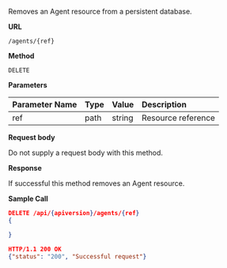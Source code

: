 Removes an Agent resource from a persistent database.

**URL**

`/agents/{ref}`

**Method**

`DELETE`

**Parameters**

| Parameter Name | Type   | Value | Description
| ---  | :--------- |  :--------- |  :--------- |
| ref |  path | string | Resource reference|

**Request body**

Do not supply a request body with this method.

**Response**

If successful this method removes an Agent resource.

**Sample Call**

```json
DELETE /api/{apiversion}/agents/{ref}
{

}

HTTP/1.1 200 OK
{"status": "200", "Successful request"}
```
